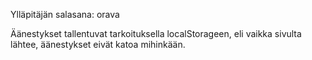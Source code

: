 Ylläpitäjän salasana: orava

Äänestykset tallentuvat tarkoituksella localStorageen, eli vaikka sivulta lähtee, äänestykset eivät katoa mihinkään.